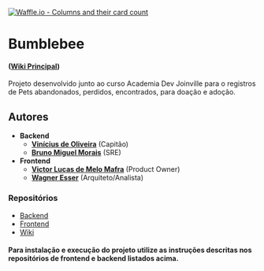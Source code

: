 [![Waffle.io - Columns and their card count](https://badge.waffle.io/academiadev-joinville/projeto-backend-bumblebee.svg?columns=all)](https://waffle.io/academiadev-joinville/projeto-backend-bumblebee) 

# Bumblebee

#### ([Wiki Principal](https://github.com/academiadev-joinville/projeto-wiki-bumblebee/wiki))

Projeto desenvolvido junto ao curso Academia Dev Joinville para o registros de Pets abandonados, perdidos, encontrados, para doação e adoção.

## Autores

* **Backend**
  * **[Vinícius de Oliveira](https://github.com/PurpleBooth)** (Capitão)
  * **[Bruno Miguel Morais](https://github.com/PurpleBooth)** (SRE)
* **Frontend**
  * **[Victor Lucas de Melo Mafra](https://github.com/PurpleBooth)** (Product Owner)
  * **[Wagner Esser](https://github.com/WagnerEsser)** (Arquiteto/Analista)

### Repositórios
- [Backend](https://github.com/academiadev-joinville/projeto-backend-bumblebee)
- [Frontend](https://github.com/academiadev-joinville/projeto-frontend-bumblebee)
- [Wiki](https://github.com/academiadev-joinville/projeto-wiki-bumblebee)

#### Para instalação e execução do projeto utilize as instruções descritas nos repositórios de frontend e backend listados acima.
